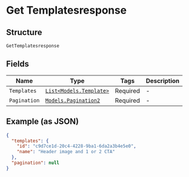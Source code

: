 
# Get Templatesresponse

## Structure

`GetTemplatesresponse`

## Fields

| Name | Type | Tags | Description |
|  --- | --- | --- | --- |
| `Templates` | [`List<Models.Template>`](/doc/models/template.md) | Required | - |
| `Pagination` | [`Models.Pagination2`](/doc/models/pagination-2.md) | Required | - |

## Example (as JSON)

```json
{
  "templates": {
    "id": "c9d7ce1d-20c4-4228-9ba1-6da2a3b4e5e0",
    "name": "Header image and 1 or 2 CTA"
  },
  "pagination": null
}
```

